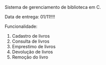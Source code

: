 Sistema de gerenciamento de biblioteca em C.

Data de entrega: 01/11!!!!

Funcionalidade:

1. Cadastro de livros
2. Consulta de livros
3. Emprestimo de livros
4. Devolução de livros
5. Remoção do livro
